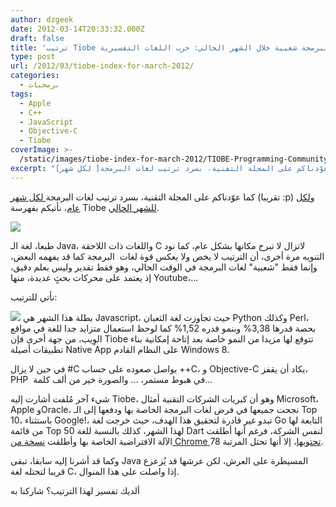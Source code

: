 ```yaml
---
author: dzgeek
date: 2012-03-14T20:33:32.000Z
draft: false
title: 'ترتيب Tiobe لأكثر لغات البرمجة شعبية خلال الشهر الحالي: حرب اللغات التفسيرية'
type: post
url: /2012/03/tiobe-index-for-march-2012/
categories:
  - برمجيات
tags:
  - Apple
  - C++
  - JavaScript
  - Objective-C
  - Tiobe
coverImage: >-
  /static/images/tiobe-index-for-march-2012/TIOBE-Programming-Community-Index-march-2012.png
excerpt: "كما عوّدناكم على المجلة التقنية، بسرد ترتيب لغات البرمجة[ لكل شهر](https://www.it-scoop.com/2012/02/tiobe-programming-community-index-february-2012/)\_(تقريبا :p)\_و[لكل عام](https://www.it-scoop.com/2012/01/tiobe-index-for-2011/)، نأتيكم بفهرسة Tiobe [للشهر الحالي](http://www.tiobe.com/index.php/content/paperinfo/tpci/index.html).\n\n\n\nطبعا، لغة الـ Java، واللغات ذات اللاحقة C لاتزال لا تبرح مكانها بشكل عام، كما نود التنويه مرة أخرى، أن الترتيب لا يخص"
---
```

كما عوّدناكم على المجلة التقنية، بسرد ترتيب لغات البرمجة[ لكل شهر](https://www.it-scoop.com/2012/02/tiobe-programming-community-index-february-2012/) (تقريبا :p) و[لكل عام](https://www.it-scoop.com/2012/01/tiobe-index-for-2011/)، نأتيكم بفهرسة Tiobe [للشهر الحالي](http://www.tiobe.com/index.php/content/paperinfo/tpci/index.html).

![](/static/images/tiobe-index-for-march-2012/TIOBE-Programming-Community-Index-march-2012.png)

طبعا، لغة الـ Java، واللغات ذات اللاحقة C لاتزال لا تبرح مكانها بشكل عام، كما نود التنويه مرة أخرى، أن الترتيب لا يخص ولا يعكس قوة لغات  البرمجة كما قد يفهمه البعض، وإنما فقط "شعبية" لغات البرمجة في الوقت الحالي، وهو فقط تقدير وليس بعلم دقيق، إذ يعتمد على محركات بحثٍ عديدة، منها Youtube،...

نأتي للترتيب:

![](/static/images/tiobe-index-for-march-2012/tiobe.png) بطلة هذا الشهر هي Javascript، حيث تجاوزت لغة الثعبان Python وكذلك Perl، بحصة قدرها 3,38% وبنمو قدره 1,52% كما لوحظ استعمال متزايد جدا للغة في مواقع الوِيب، من جهة أخرى فإن Tiobe تتوقع لها مزيدا من النمو خاصة بعد إتاحة إمكانية بناء تطبيقات أصيلة Native App على النظام القادم Windows 8.

في حين لا يزال #C يواصل صعوده على حساب ++C، و Objective-C يكاد أن يقفز، PHP  في هبوط مستمر، ... والصورة خير من ألف كلمة...

شيء آخر مُلفت أشارت إليه Tiobe، وهو أن كبريات الشركات التقنية أمثال Microsoft، Apple وOracle، نجحت جميعها في فرض لغات البرمجة الخاصة بها ودفعها إلى الـ Top 10، باستثناء Google!، تبدو غير قادرة لتحقيق هذا الهدف، حيث خرجت لغة Go التابعة لها من قائمة Top 50 لهذا الشهر، كذلك بالنسبة للغة Dart لنفس الشركة، فرغم أنها أطلقت الآلة الافتراضية الخاصة بها وأطلقت [نسخة من Chrome تحتويها](https://www.it-scoop.com/2012/02/dartium/)، إلا أنها تحتل المرتبة 78.

وكما قد أشرنا إليه سابقا، تبقى Java المسيطرة على العرش، لكن عرشها قد يُزعزع قريبا لتحتله لغة C، إذا واصلت على هذا المنوال.

ألديك تفسير لهذا الترتيب؟ شاركنا به
